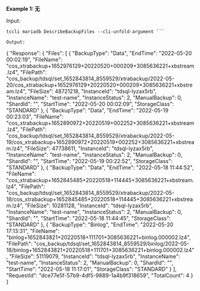 **Example 1: 无**



Input: 

```
tccli mariadb DescribeBackupFiles --cli-unfold-argument ```

Output: 
```
{
    "Response": {
        "Files": [
            {
                "BackupType": "Data",
                "EndTime": "2022-05-20 00:02:19",
                "FileName": "cos_xtrabackup+1652976129+20220520+000209+3085636221+xbstream.lz4",
                "FilePath": "cos_backup/tdsql/set_1652843814_8559529/xtrabackup/2022-05-20/cos_xtrabackup+1652976129+20220520+000209+3085636221+xbstream.lz4",
                "FileSize": 48721218,
                "InstanceId": "tdsql-lyzax5rb",
                "InstanceName": "test-name",
                "InstanceStatus": 2,
                "ManualBackup": 0,
                "ShardId": "",
                "StartTime": "2022-05-20 00:02:09",
                "StorageClass": "STANDARD"
            },
            {
                "BackupType": "Data",
                "EndTime": "2022-05-19 00:23:03",
                "FileName": "cos_xtrabackup+1652890972+20220519+002252+3085636221+xbstream.lz4",
                "FilePath": "cos_backup/tdsql/set_1652843814_8559529/xtrabackup/2022-05-19/cos_xtrabackup+1652890972+20220519+002252+3085636221+xbstream.lz4",
                "FileSize": 47738611,
                "InstanceId": "tdsql-lyzax5rb",
                "InstanceName": "test-name",
                "InstanceStatus": 2,
                "ManualBackup": 0,
                "ShardId": "",
                "StartTime": "2022-05-19 00:22:52",
                "StorageClass": "STANDARD"
            },
            {
                "BackupType": "Data",
                "EndTime": "2022-05-18 11:44:52",
                "FileName": "cos_xtrabackup+1652845485+20220518+114445+3085636221+xbstream.lz4",
                "FilePath": "cos_backup/tdsql/set_1652843814_8559529/xtrabackup/2022-05-18/cos_xtrabackup+1652845485+20220518+114445+3085636221+xbstream.lz4",
                "FileSize": 10281128,
                "InstanceId": "tdsql-lyzax5rb",
                "InstanceName": "test-name",
                "InstanceStatus": 2,
                "ManualBackup": 0,
                "ShardId": "",
                "StartTime": "2022-05-18 11:44:45",
                "StorageClass": "STANDARD"
            },
            {
                "BackupType": "Binlog",
                "EndTime": "2022-05-20 17:13:31",
                "FileName": "binlog+1652843821+20220518+111701+3085636221+binlog.000002.lz4",
                "FilePath": "cos_backup/tdsql/set_1652843814_8559529/binlog/2022-05-18/binlog+1652843821+20220518+111701+3085636221+binlog.000002.lz4",
                "FileSize": 51119079,
                "InstanceId": "tdsql-lyzax5rb",
                "InstanceName": "test-name",
                "InstanceStatus": 2,
                "ManualBackup": 0,
                "ShardId": "",
                "StartTime": "2022-05-18 11:17:01",
                "StorageClass": "STANDARD"
            }
        ],
        "RequestId": "dce77e5f-57b9-4df5-9889-1a4b9f318659",
        "TotalCount": 4
    }
}
```

